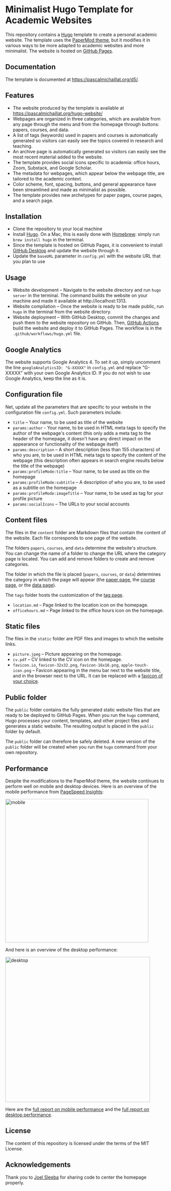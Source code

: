 # Minimalist Hugo Template for Academic Websites

This repository contains a [Hugo](https://github.com/gohugoio/hugo) template to create a personal academic website. The template uses the [PaperMod theme](https://github.com/adityatelange/hugo-PaperMod), but it modifies it in various ways to be more adapted to academic websites and more minimalist. The website is hosted on [GitHub Pages](https://docs.github.com/en/pages/getting-started-with-github-pages/about-github-pages).

## Documentation

The template is documented at https://pascalmichaillat.org/d5/.

## Features

+ The website produced by the template is available at https://pascalmichaillat.org/hugo-website/
+ Webpages are organized in three categories, which are available from any page through the menu and from the homepage through buttons: papers, courses, and data.
+ A list of tags (keywords) used in papers and courses is automatically generated so visitors can easily see the topics covered in research and teaching.
+ An archive page is automatically generated so visitors can easily see the most recent material added to the website.
+ The template provides social icons specific to academia: office hours, Zoom, Substack, and Google Scholar.
+ The metadata for webpages, which appear below the webpage title, are tailored to the academic context.
+ Color scheme, font, spacing, buttons, and general appearance have been streamlined and made as minimalist as possible.
+ The template provides new archetypes for paper pages, course pages, and a search page.

## Installation

+ Clone the repository to your local machine
+ Install [Hugo](https://gohugo.io/installation/). On a Mac, this is easily done with [Homebrew](https://brew.sh): simply run `brew install hugo` in the terminal.
+ Since the template is hosted on GitHub Pages, it is convenient to install [GitHub Desktop](https://desktop.github.com) and update the website through it.
+ Update the `baseURL` parameter in `config.yml` with the website URL that you plan to use

## Usage

+ Website development – Navigate to the website directory and run `hugo server` in the terminal. The command builds the website on your machine and made it available at http://localhost:1313. 
+ Website compilation – Once the website is ready to be made public, run `hugo` in the terminal from the website directory.
+ Website deployment – With GitHub Desktop, commit the changes and push them to the website repository on GitHub. Then, [GitHub Actions](https://gohugo.io/hosting-and-deployment/hosting-on-github/) build the website and deploy it to GitHub Pages. The workflow is in the `.github/workflows/hugo.yml` file.

## Google Analytics

The website supports Google Analytics 4. To set it up, simply uncomment the line `googleAnalyticsID: "G-XXXXX"` in `config.yml` and replace "G-XXXXX" with your own Google Analytics ID. If you do not wish to use Google Analytics, keep the line as it is.

## Configuration file

Net, update all the parameters that are specific to your website in the configuration file `config.yml`. Such parameters include:

+ `title` – Your name, to be used as title of the website
+ `params:author` - Your name, to be used in HTML meta tags to specify the author of the webpage's content (this only adds a meta tag to the header of the homepage, it doesn't have any direct impact on the appearance or functionality of the webpage itself)
+ `params:description` – A short description (less than 155 characters) of who you are, to be used in HTML meta tags to specify the content of the webpage (this description often appears in search engine results below the title of the webpage)
+ `params:profileMode:title` – Your name, to be used as title on the homepage
+ `params:profileMode:subtitle` – A description of who you are, to be used as a subtitle on the homepage
+ `params:profileMode:imageTitle` – Your name, to be used as tag for your profile picture
+ `params:socialIcons` – The URLs to your social accounts

## Content files

The files in the `content` folder are Markdown files that contain the content of the website. Each file corresponds to one page of the website. 

The folders `papers`, `courses`, and `data` determine the website's structure. You can change the name of a folder to change the URL where the category page is located. You can add and remove folders to create and remove categories.

The folder in which the file is placed (`papers`, `courses`, or `data`) determines the category in which the page will appear (the [paper page](https://pascalmichaillat.org/hugo-website/papers/), the [course page](https://pascalmichaillat.org/hugo-website/courses/), or the [data page](https://pascalmichaillat.org/hugo-website/data/)). 

The `tags` folder hosts the customization of the [tag page](https://pascalmichaillat.org/hugo-website/tags/).

+ `location.md` – Page linked to the location icon on the homepage.
+ `officehours.md` – Page linked to the office hours icon on the homepage.

## Static files

The files in the `static` folder are PDF files and images to which the website links.

+ `picture.jpeg` – Picture appearing on the homepage.
+ `cv.pdf` – CV linked to the CV icon on the homepage. 
+ `favicon.io`, `favicon-32x32.png`, `favicon-16x16.png`, `apple-touch-icon.png` – Favicon appearing in the menu bar next to the website title, and in the browser next to the URL. It can be replaced with a [favicon of your choice](https://favicon.io).

## Public folder

The `public` folder contains the fully generated static website files that are ready to be deployed to GitHub Pages. When you run the `hugo` command, Hugo processes your content, templates, and other project files and generates a static website. The resulting output is placed in the `public` folder by default.

The `public` folder can therefore be  safely deleted. A new version of the `public` folder will be created when you run the `hugo` command from your own repository.

## Performance

Despite the modifications to the PaperMod theme, the website continues to perform well on mobile and desktop devices. Here is an overview of the mobile performance from [PageSpeed Insights](https://pagespeed.web.dev/):

<img width="448" alt="mobile" src="https://github.com/pmichaillat/pmichaillat.github.io/assets/85443660/b54395b0-f9cb-4ad7-8daa-5f86e5f2cddc">

And here is an overview of the desktop performance:

<img width="453" alt="desktop" src="https://github.com/pmichaillat/pmichaillat.github.io/assets/85443660/eff134d2-6097-4bc2-bfd7-4f5c18571789">

Here are the [full report on mobile performance](https://pagespeed.web.dev/analysis/https-pascalmichaillat-org/hl96ythdue?form_factor=mobile) and the [full report on desktop performance](https://pagespeed.web.dev/analysis/https-pascalmichaillat-org/hl96ythdue?form_factor=desktop).

## License

The content of this repository is licensed under the terms of the MIT License.

## Acknowledgements

Thank you to [Joel Sleeba](https://github.com/joelsleeba) for sharing code to center the homepage properly.